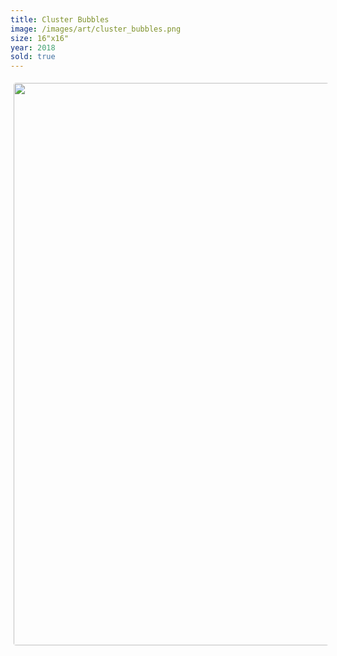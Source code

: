 ```yaml
---
title: Cluster Bubbles
image: /images/art/cluster_bubbles.png
size: 16"x16"
year: 2018
sold: true
---
```


<img class="round-image"
    src="/images/art/cluster_bubbles.png"
    style="height:900px; border-radius:4px;margin:5px"/>
